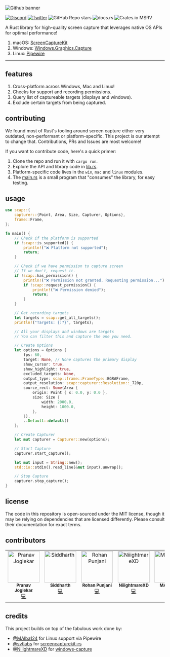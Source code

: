 ![Github banner](./.github/banner.gif)

[![Discord](https://img.shields.io/badge/Discord-%235865F2.svg?style=for-the-badge&logo=discord&logoColor=white)](https://discord.com/invite/SC468DK4du)
[![Twitter](https://img.shields.io/badge/twitter-blue?style=for-the-badge&logo=twitter&logoColor=white&labelColor=%231DA1F2&color=%231DA1F2)](https://www.x.com/helmerapp)
![GitHub Repo stars](https://img.shields.io/github/stars/helmerapp/scap?style=for-the-badge&logo=github&label=Github%20Stars&labelColor=black)
![docs.rs](https://img.shields.io/docsrs/scap?style=for-the-badge&logo=rust&logoColor=white&labelColor=black)
![Crates.io MSRV](https://img.shields.io/crates/msrv/scap?style=for-the-badge&logo=rust&logoColor=white&labelColor=black)

A Rust library for high-quality screen capture that leverages native OS APIs for optimal performance!

1. macOS: [ScreenCaptureKit](https://developer.apple.com/documentation/screencapturekit)
2. Windows: [Windows.Graphics.Capture](https://learn.microsoft.com/en-us/uwp/api/windows.graphics.capture?view=winrt-22621)
3. Linux: [Pipewire](https://pipewire.org)

---

## features

1. Cross-platform across Windows, Mac and Linux!
2. Checks for support and recording permissions.
3. Query list of captureable targets (displays and windows).
4. Exclude certain targets from being captured.

## contributing

We found most of Rust's tooling around screen capture either very outdated, non-performant or platform-specific. This project is our attempt to change that. Contributions, PRs and Issues are most welcome!

If you want to contribute code, here's a quick primer:

1. Clone the repo and run it with `cargo run`.
2. Explore the API and library code in [lib.rs](./src/lib.rs).
3. Platform-specific code lives in the `win`, `mac` and `linux` modules.
4. The [main.rs](./examples/main.rs) is a small program that "consumes" the library, for easy testing.

## usage

```rust
use scap::{
    capturer::{Point, Area, Size, Capturer, Options},
    frame::Frame,
};

fn main() {
    // Check if the platform is supported
    if !scap::is_supported() {
        println!("❌ Platform not supported");
        return;
    }

    // Check if we have permission to capture screen
    // If we don't, request it.
    if !scap::has_permission() {
        println!("❌ Permission not granted. Requesting permission...");
        if !scap::request_permission() {
            println!("❌ Permission denied");
            return;
        }
    }

    // Get recording targets
    let targets = scap::get_all_targets();
    println!("Targets: {:?}", targets);

    // All your displays and windows are targets
    // You can filter this and capture the one you need.

    // Create Options
    let options = Options {
        fps: 60,
        target: None, // None captures the primary display
        show_cursor: true,
        show_highlight: true,
        excluded_targets: None,
        output_type: scap::frame::FrameType::BGRAFrame,
        output_resolution: scap::capturer::Resolution::_720p,
        source_rect: Some(Area {
            origin: Point { x: 0.0, y: 0.0 },
            size: Size {
                width: 2000.0,
                height: 1000.0,
            },
        }),
        ..Default::default()
    };

    // Create Capturer
    let mut capturer = Capturer::new(options);

    // Start Capture
    capturer.start_capture();

    let mut input = String::new();
    std::io::stdin().read_line(&mut input).unwrap();

    // Stop Capture
    capturer.stop_capture();
}
```

## license

The code in this repository is open-sourced under the MIT license, though it may be relying on dependencies that are licensed differently. Please consult their documentation for exact terms.

## contributors

<!-- ALL-CONTRIBUTORS-LIST:START - Do not remove or modify this section -->
<!-- prettier-ignore-start -->
<!-- markdownlint-disable -->
<table>
  <tbody>
    <tr>
      <td align="center" valign="top" width="14.28%"><a href="https://github.com/Pranav2612000"><img src="https://avatars.githubusercontent.com/u/20909078?v=4?s=100" width="100px;" alt="Pranav Joglekar"/><br /><sub><b>Pranav Joglekar</b></sub></a><br /><a href="#code-Pranav2612000" title="Code">💻</a></td>
      <td align="center" valign="top" width="14.28%"><a href="https://www.sid.me"><img src="https://avatars.githubusercontent.com/u/30227512?v=4?s=100" width="100px;" alt="Siddharth"/><br /><sub><b>Siddharth</b></sub></a><br /><a href="#code-clearlysid" title="Code">💻</a></td>
      <td align="center" valign="top" width="14.28%"><a href="http://dev-rohan.in"><img src="https://avatars.githubusercontent.com/u/48467821?v=4?s=100" width="100px;" alt="Rohan Punjani"/><br /><sub><b>Rohan Punjani</b></sub></a><br /><a href="#code-RohanPunjani" title="Code">💻</a></td>
      <td align="center" valign="top" width="14.28%"><a href="https://github.com/NiiightmareXD"><img src="https://avatars.githubusercontent.com/u/90005793?v=4?s=100" width="100px;" alt="NiiightmareXD"/><br /><sub><b>NiiightmareXD</b></sub></a><br /><a href="#code-NiiightmareXD" title="Code">💻</a></td>
      <td align="center" valign="top" width="14.28%"><a href="http://bringeber.dev"><img src="https://avatars.githubusercontent.com/u/83474682?v=4?s=100" width="100px;" alt="MAlba124"/><br /><sub><b>MAlba124</b></sub></a><br /><a href="#code-MAlba124" title="Code">💻</a></td>
      <td align="center" valign="top" width="14.28%"><a href="https://peerlist.io/anubhavitis"><img src="https://avatars.githubusercontent.com/u/26124625?v=4?s=100" width="100px;" alt="Anubhav Singhal"/><br /><sub><b>Anubhav Singhal</b></sub></a><br /><a href="#code-anubhavitis" title="Code">💻</a></td>
      <td align="center" valign="top" width="14.28%"><a href="http://linkedin.com/in/vasusharma7"><img src="https://avatars.githubusercontent.com/u/40715071?v=4?s=100" width="100px;" alt="Vasu Sharma"/><br /><sub><b>Vasu Sharma</b></sub></a><br /><a href="#code-vasusharma7" title="Code">💻</a></td>
    </tr>
  </tbody>
</table>

<!-- markdownlint-restore -->
<!-- prettier-ignore-end -->

<!-- ALL-CONTRIBUTORS-LIST:END -->

## credits

This project builds on top of the fabulous work done by:

-   [@MAlba124](https://github.com/MAlba124) for Linux support via Pipewire
-   [@svtlabs](https://github.com/svtlabs) for [screencapturekit-rs](https://github.com/svtlabs/screencapturekit-rs)
-   [@NiiightmareXD](https://github.com/NiiightmareXD) for [windows-capture](https://github.com/NiiightmareXD/windows-capture)
